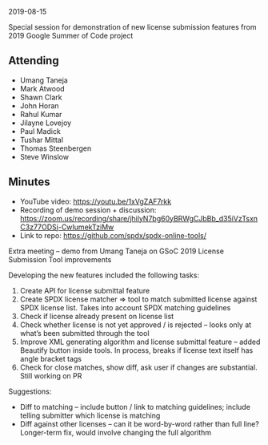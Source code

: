 2019-08-15

Special session for demonstration of new license submission features
from 2019 Google Summer of Code project

## Attending

  - Umang Taneja
  - Mark Atwood
  - Shawn Clark
  - John Horan
  - Rahul Kumar
  - Jilayne Lovejoy
  - Paul Madick
  - Tushar Mittal
  - Thomas Steenbergen
  - Steve Winslow

## Minutes

  - YouTube video: <https://youtu.be/1xVgZAF7rkk>
  - Recording of demo session + discussion:
    <https://zoom.us/recording/share/jhilyN7bg60yBRWgCJbBb_d35iVzTsxnC3z77ODSj-CwIumekTziMw>
  - Link to repo: <https://github.com/spdx/spdx-online-tools/>

Extra meeting – demo from Umang Taneja on GSoC 2019 License Submission
Tool improvements

Developing the new features included the following tasks:

1.  Create API for license submittal feature
2.  Create SPDX license matcher =\> tool to match submitted license
    against SPDX license list. Takes into account SPDX matching
    guidelines
3.  Check if license already present on license list
4.  Check whether license is not yet approved / is rejected – looks only
    at what’s been submitted through the tool
5.  Improve XML generating algorithm and license submittal feature –
    added Beautify button inside tools. In process, breaks if license
    text itself has angle bracket tags
6.  Check for close matches, show diff, ask user if changes are
    substantial. Still working on PR

Suggestions:

  - Diff to matching – include button / link to matching guidelines;
    include telling submitter which license is matching
  - Diff against other licenses – can it be word-by-word rather than
    full line? Longer-term fix, would involve changing the full
    algorithm
